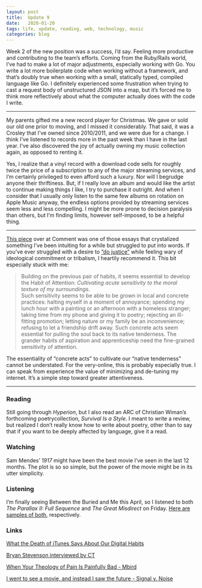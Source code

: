 ```yaml
---
layout: post
title:  Update 9
date:   2020-01-20
tags: life, update, reading, web, technology, music
categories: blog
---
```


Week 2 of the new position was a success, I’d say. Feeling more productive and contributing to the team’s efforts. Coming from the Ruby/Rails world, I’ve had to make a lot of major adjustments, especially working with Go. You write a lot more boilerplate code when working without a framework, and that’s doubly true when working with a small, statically typed, compiled language like Go. I definitely experienced some frustration when trying to cast a request body of unstructured JSON into a map, but it’s forced me to think more reflectively about what the computer actually does with the code I write. 

- - - -

My parents gifted me a new record player for Christmas. We gave or sold our old one prior to moving, and I missed it considerably. That said, it was a Crosley that I’ve owned since 2010/2011, and we were due for a change. I think I’ve listened to records more in the past week than I have in the last year. I’ve also discovered the joy of actually owning my music collection again, as opposed to renting it.

Yes, I realize that a vinyl record with a download code sells for roughly twice the price of a subscription to any of the major streaming services, and I’m certainly privileged to even afford such a luxury. Nor will I begrudge anyone their thriftiness. But, if I really love an album and would like the artist to continue making things I like, I try to purchase it outright. And when I consider that I usually only listen to the same few albums on rotation on Apple Music anyway, the endless options provided by streaming services seem less and less compelling. I might be more prone to decision paralysis than others, but I’m finding limits, however self-imposed, to be a helpful thing.

- - - -

[This piece](https://www.cardus.ca/comment/article/habits-for-ideological-times/) over at Comment was one of those essays that crystalized something I’ve been intuiting for a while but struggled to put into words. If you’ve ever struggled with a desire to [“do justice”](https://biblia.com/books/nrsv/Mic6.8) while feeling wary of ideological commitment or tribalism, I heartily recommend it. This bit especially stuck with me:

> Building on the previous pair of habits, it seems essential to develop the Habit of Attention: _Cultivating acute sensitivity to the moral texture of my surroundings._  
> Such sensitivity seems to be able to be grown in local and concrete practices: halting myself in a moment of annoyance; spending my lunch hour with a painting or an afternoon with a homeless stranger; taking time from my phone and giving it to poetry; rejecting an ill-fitting promotion; letting nature or my family be an inconvenience; refusing to let a friendship drift away. Such concrete acts seem essential for pulling the soul back to its native tenderness. The grander habits of aspiration and apprenticeship need the fine-grained sensitivity of attention.  

The essentiality of “concrete acts" to cultivate our “native tenderness” cannot be understated. For the very-online, this is probably especially true. I can speak from experience the value of minimizing and de-tuning my internet. It’s a simple step toward greater attentiveness.

- - - -

### Reading

Still going through _Hyperion_, but I also read an ARC of Christian Wiman’s forthcoming poetrycollection, _Survival Is a Style_. I meant to write a review, but realized I don’t really know how to write about poetry, other than to say that if you want to be deeply affected by language, give it a read.
 
### Watching

Sam Mendes’ _1917_ might have been the best movie I’ve seen in the last 12 months. The plot is so so simple, but the power of the movie might be in its utter simplicity.

### Listening

I’m finally seeing Between the Buried and Me this April, so I listened to both _The Parallax II: Full Sequence_ and _The Great Misdirect_ on Friday. [Here are](https://www.youtube.com/watch?v=dM8WjgRA6o8) [samples of both](https://www.youtube.com/watch?v=OwK4MKYxbZE), respectively.

### Links

[What the Death of iTunes Says About Our Digital Habits](https://www.theatlantic.com/technology/archive/2020/01/how-death-itunes-explains-2010s/604291/)

[Bryan Stevenson interviewed by CT](https://www.christianitytoday.com/ct/2020/january-web-only/just-mercy-film-bryan-stevenson.html)

[When Your Theology of Pain Is Painfully Bad - Mbird](https://mbird.com/2020/01/when-your-theology-of-pain-is-painfully-bad/)

[I went to see a movie, and instead I saw the future - Signal v. Noise](https://m.signalvnoise.com/i-went-to-see-a-movie-and-instead-i-saw-the-future/)

